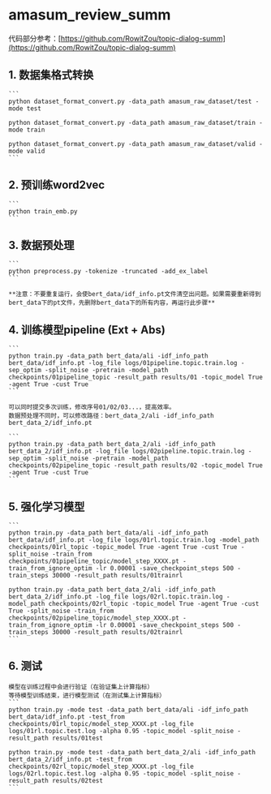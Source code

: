 # amasum_review_summ
代码部分参考：[https://github.com/RowitZou/topic-dialog-summ](https://github.com/RowitZou/topic-dialog-summ)

## 1. 数据集格式转换

    ```
    python dataset_format_convert.py -data_path amasum_raw_dataset/test -mode test
    
    python dataset_format_convert.py -data_path amasum_raw_dataset/train -mode train
    
    python dataset_format_convert.py -data_path amasum_raw_dataset/valid -mode valid
    ```

## 2. 预训练word2vec

    ```
    python train_emb.py
    ```

## 3. 数据预处理

    ```
    python preprocess.py -tokenize -truncated -add_ex_label
    ```
    
    **注意：不要重复运行，会使bert_data/idf_info.pt文件清空出问题。如果需要重新得到bert_data下的pt文件，先删除bert_data下的所有内容，再运行此步骤**

## 4. 训练模型pipeline (Ext + Abs)

    ```
    python train.py -data_path bert_data/ali -idf_info_path bert_data/idf_info.pt -log_file logs/01pipeline.topic.train.log -sep_optim -split_noise -pretrain -model_path checkpoints/01pipeline_topic -result_path results/01 -topic_model True -agent True -cust True
    ```
    
    可以同时提交多次训练，修改序号01/02/03...，提高效率。
    数据预处理不同时，可以修改路径：bert_data_2/ali -idf_info_path bert_data_2/idf_info.pt
    
    ```
    python train.py -data_path bert_data_2/ali -idf_info_path bert_data_2/idf_info.pt -log_file logs/02pipeline.topic.train.log -sep_optim -split_noise -pretrain -model_path checkpoints/02pipeline_topic -result_path results/02 -topic_model True -agent True -cust True
    ```

## 5. 强化学习模型

    ```
    python train.py -data_path bert_data/ali -idf_info_path bert_data/idf_info.pt -log_file logs/01rl.topic.train.log -model_path checkpoints/01rl_topic -topic_model True -agent True -cust True -split_noise -train_from checkpoints/01pipeline_topic/model_step_XXXX.pt -train_from_ignore_optim -lr 0.00001 -save_checkpoint_steps 500 -train_steps 30000 -result_path results/01trainrl

    python train.py -data_path bert_data_2/ali -idf_info_path bert_data_2/idf_info.pt -log_file logs/02rl.topic.train.log -model_path checkpoints/02rl_topic -topic_model True -agent True -cust True -split_noise -train_from checkpoints/02pipeline_topic/model_step_XXXX.pt -train_from_ignore_optim -lr 0.00001 -save_checkpoint_steps 500 -train_steps 30000 -result_path results/02trainrl
    ```

## 6. 测试
    模型在训练过程中会进行验证（在验证集上计算指标）
    等待模型训练结束，进行模型测试（在测试集上计算指标）
    ```
    python train.py -mode test -data_path bert_data/ali -idf_info_path bert_data/idf_info.pt -test_from checkpoints/01rl_topic/model_step_XXXX.pt -log_file logs/01rl.topic.test.log -alpha 0.95 -topic_model -split_noise -result_path results/01test

    python train.py -mode test -data_path bert_data_2/ali -idf_info_path bert_data_2/idf_info.pt -test_from checkpoints/02rl_topic/model_step_XXXX.pt -log_file logs/02rl.topic.test.log -alpha 0.95 -topic_model -split_noise -result_path results/02test
    ```
